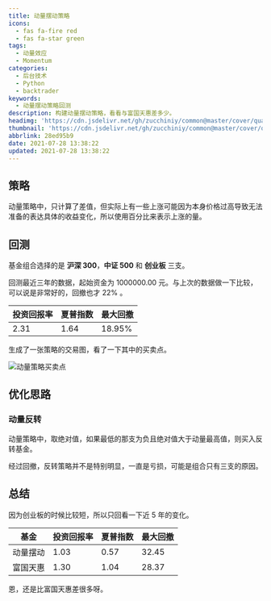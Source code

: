 ```yaml
---
title: 动量摆动策略
icons:
  - fas fa-fire red
  - fas fa-star green
tags:
  - 动量效应
  - Momentum
categories:
  - 后台技术
  - Python
  - backtrader
keywords:
  - 动量摆动策略回测
description: 构建动量摆动策略，看看与富国天惠差多少。
headimg: 'https://cdn.jsdelivr.net/gh/zucchiniy/common@master/cover/quant.jpg'
thumbnail: 'https://cdn.jsdelivr.net/gh/zucchiniy/common@master/cover/quant.jpg'
abbrlink: 28ed95b9
date: 2021-07-28 13:38:22
updated: 2021-07-28 13:38:22
---
```


## 策略

动量策略中，只计算了差值，但实际上有一些上涨可能因为本身价格过高导致无法准备的表达具体的收益变化，所以使用百分比来表示上涨的量。

## 回测

基金组合选择的是 **沪深 300**，**中证 500** 和 **创业板** 三支。

回测最近三年的数据，起始资金为 1000000.00 元。与上次的数据做一下比较，可以说是非常好的，回撤也才 22% 。

| 投资回报率 | 夏普指数 | 最大回撤 |
|------------|----------|----------|
| 2.31       | 1.64     | 18.95%   |

生成了一张策略的交易图，看了一下其中的买卖点。

![动量策略买卖点](https://cdn.jsdelivr.net/gh/zucchiniy/common@master/images/momentum.png)

## 优化思路

### 动量反转

动量策略中，取绝对值，如果最低的那支为负且绝对值大于动量最高值，则买入反转基金。

经过回撤，反转策略并不是特别明显，一直是亏损，可能是组合只有三支的原因。

## 总结

因为创业板的时候比较短，所以只回看一下近 5 年的变化。


| 基金     | 投资回报率 | 夏普指数 | 最大回撤 |
|----------|------------|----------|----------|
| 动量摆动 | 1.03       | 0.57     | 32.45    |
| 富国天惠 | 1.30       | 1.04     | 28.37    |

恩，还是比富国天惠差很多呀。
